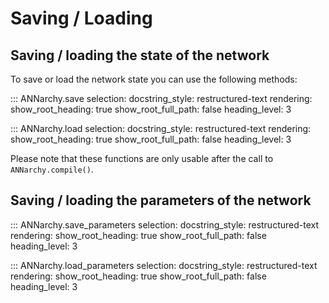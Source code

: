 # Saving / Loading

## Saving / loading the state of the network

To save or load the network state you can use the following methods:

::: ANNarchy.save
    selection:
      docstring_style: restructured-text
    rendering:
      show_root_heading: true
      show_root_full_path: false
      heading_level: 3

::: ANNarchy.load
    selection:
      docstring_style: restructured-text
    rendering:
      show_root_heading: true
      show_root_full_path: false
      heading_level: 3


Please note that these functions are only usable after the call to
`ANNarchy.compile()`.

## Saving / loading the parameters of the network


::: ANNarchy.save_parameters
    selection:
      docstring_style: restructured-text
    rendering:
      show_root_heading: true
      show_root_full_path: false
      heading_level: 3

::: ANNarchy.load_parameters
    selection:
      docstring_style: restructured-text
    rendering:
      show_root_heading: true
      show_root_full_path: false
      heading_level: 3
